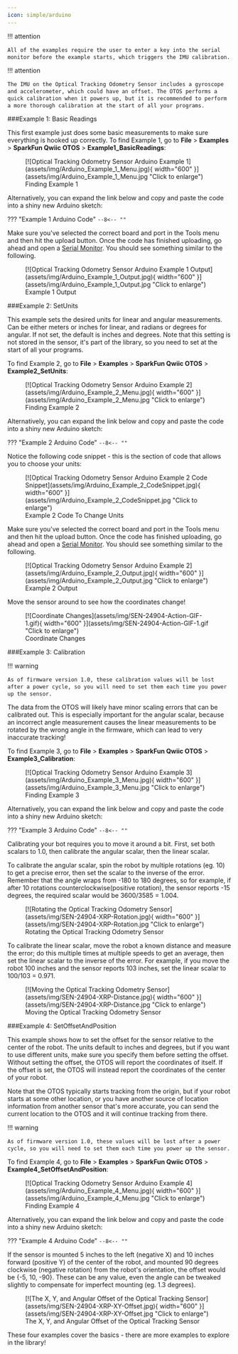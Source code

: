 ```yaml
---
icon: simple/arduino
---
```


!!! attention

	All of the examples require the user to enter a key into the serial monitor before the example starts, which triggers the IMU calibration. 

!!! attention

	The IMU on the Optical Tracking Odometry Sensor includes a gyroscope and accelerometer, which could have an offset. The OTOS performs a quick calibration when it powers up, but it is recommended to perform a more thorough calibration at the start of all your programs. 

###Example 1: Basic Readings

This first example just does some basic measurements to make sure everything is hooked up correctly. To find Example 1, go to **File** > **Examples** > **SparkFun Qwiic OTOS** > **Example1_BasicReadings**:


<figure markdown>
[![Optical Tracking Odometry Sensor Arduino Example 1](assets/img/Arduino_Example_1_Menu.jpg){ width="600" }](assets/img/Arduino_Example_1_Menu.jpg "Click to enlarge")
<figcaption markdown>Finding Example 1</figcaption>
</figure>

Alternatively, you can expand the link below and copy and paste the code into a shiny new Arduino sketch: 

??? "Example 1 Arduino Code"
	```
	--8<-- ""
	```
<!-- >https://raw.githubusercontent.com/sparkfun/SparkFun_Qwiic_OTOS_Arduino_Library/v1.0.0/examples/Example1_BasicReadings/Example1_BasicReadings.ino
-->

Make sure you've selected the correct board and port in the Tools menu and then hit the upload button. Once the code has finished uploading, go ahead and open a [Serial Monitor](https://learn.sparkfun.com/tutorials/terminal-basics). You should see something similar to the following.  

<figure markdown>
[![Optical Tracking Odometry Sensor Arduino Example 1 Output](assets/img/Arduino_Example_1_Output.jpg){ width="600" }](assets/img/Arduino_Example_1_Output.jpg "Click to enlarge")
<figcaption markdown>Example 1 Output</figcaption>
</figure>

###Example 2: SetUnits

This example sets the desired units for linear and angular measurements. Can be either meters or inches for linear, and radians or degrees for angular. If not set, the default is inches and degrees. Note that this setting is not stored in the sensor, it's part of the library, so you need to set at the start of all your programs.

To find Example 2, go to **File** > **Examples** > **SparkFun Qwiic OTOS** > **Example2_SetUnits**:


<figure markdown>
[![Optical Tracking Odometry Sensor Arduino Example 2](assets/img/Arduino_Example_2_Menu.jpg){ width="600" }](assets/img/Arduino_Example_2_Menu.jpg "Click to enlarge")
<figcaption markdown>Finding Example 2</figcaption>
</figure>

Alternatively, you can expand the link below and copy and paste the code into a shiny new Arduino sketch: 



??? "Example 2 Arduino Code"
	```
	--8<-- ""
	```
<!-- 

https://raw.githubusercontent.com/sparkfun/SparkFun_Qwiic_OTOS_Arduino_Library/v1.0.0/examples/Example2_SetUnits/Example2_SetUnits.ino


-->
Notice the following code snippet - this is the section of code that allows you to choose your units: 

<figure markdown>
[![Optical Tracking Odometry Sensor Arduino Example 2 Code Snippet](assets/img/Arduino_Example_2_CodeSnippet.jpg){ width="600" }](assets/img/Arduino_Example_2_CodeSnippet.jpg "Click to enlarge")
<figcaption markdown>Example 2 Code To Change Units </figcaption>
</figure>


Make sure you've selected the correct board and port in the Tools menu and then hit the upload button. Once the code has finished uploading, go ahead and open a [Serial Monitor](https://learn.sparkfun.com/tutorials/terminal-basics). You should see something similar to the following.  

<figure markdown>
[![Optical Tracking Odometry Sensor Arduino Example 2](assets/img/Arduino_Example_2_Output.jpg){ width="600" }](assets/img/Arduino_Example_2_Output.jpg "Click to enlarge")
<figcaption markdown>Example 2 Output</figcaption>
</figure>

Move the sensor around to see how the coordinates change!


<figure markdown>
[![Coordinate Changes](assets/img/SEN-24904-Action-GIF-1.gif){ width="600" }](assets/img/SEN-24904-Action-GIF-1.gif "Click to enlarge")
<figcaption markdown>Coordinate Changes</figcaption>
</figure>

###Example 3: Calibration

!!! warning

	As of firmware version 1.0, these calibration values will be lost after a power cycle, so you will need to set them each time you power up the sensor.


The data from the OTOS will likely have minor scaling errors that can be calibrated out. This is especially important for the angular scalar, because an incorrect angle measurement causes the linear measurements to be rotated by the wrong angle in the firmware, which can lead to very inaccurate tracking!

To find Example 3, go to **File** > **Examples** > **SparkFun Qwiic OTOS** > **Example3_Calibration**:


<figure markdown>
[![Optical Tracking Odometry Sensor Arduino Example 3](assets/img/Arduino_Example_3_Menu.jpg){ width="600" }](assets/img/Arduino_Example_3_Menu.jpg "Click to enlarge")
<figcaption markdown>Finding Example 3</figcaption>
</figure>

Alternatively, you can expand the link below and copy and paste the code into a shiny new Arduino sketch: 



??? "Example 3 Arduino Code"
	```
	--8<-- ""
	```

<!--
https://raw.githubusercontent.com/sparkfun/SparkFun_Qwiic_OTOS_Arduino_Library/v1.0.0/examples/Example3_Calibration/Example3_Calibration.ino
-->

Calibrating your bot requires you to move it around a bit. First, set both scalars to 1.0, then calibrate the angular scalar, then the linear scalar. 

To calibrate the angular scalar, spin the robot by multiple rotations (eg. 10) to get a precise error, then set the scalar to the inverse of the error. Remember that the angle wraps from -180 to 180 degrees, so for example, if after 10 rotations counterclockwise(positive rotation), the sensor reports -15 degrees, the required scalar would be 3600/3585 = 1.004. 

<figure markdown>
[![Rotating the Optical Tracking Odometry Sensor](assets/img/SEN-24904-XRP-Rotation.jpg){ width="600" }](assets/img/SEN-24904-XRP-Rotation.jpg "Click to enlarge")
<figcaption markdown>Rotating the Optical Tracking Odometry Sensor</figcaption>
</figure>


To calibrate the linear scalar, move the robot a known distance and measure the error; do this multiple times at multiple speeds to get an average, then set the linear scalar to the inverse of the error. For example, if you move the robot 100 inches and the sensor reports 103 inches, set the linear scalar to 100/103 = 0.971. 


<figure markdown>
[![Moving the Optical Tracking Odometry Sensor](assets/img/SEN-24904-XRP-Distance.jpg){ width="600" }](assets/img/SEN-24904-XRP-Distance.jpg "Click to enlarge")
<figcaption markdown>Moving the Optical Tracking Odometry Sensor</figcaption>
</figure>




###Example 4: SetOffsetAndPosition 

This example shows how to set the offset for the sensor relative to the center of the robot. The units default to inches and degrees, but if you want to use different units, make sure you specify them before setting the offset. Without setting the offset, the OTOS will report the coordinates of itself. If the offset is set, the OTOS will instead report the coordinates of the center of your robot.

Note that the OTOS typically starts tracking from the origin, but if your robot starts at some other location, or you have another source of location information from another sensor that's more accurate, you can send the current location to the OTOS and it will continue tracking from there.

!!! warning 

    As of firmware version 1.0, these values will be lost after a power cycle, so you will need to set them each time you power up the sensor. 


To find Example 4, go to **File** > **Examples** > **SparkFun Qwiic OTOS** > **Example4_SetOffsetAndPosition**:


<figure markdown>
[![Optical Tracking Odometry Sensor Arduino Example 4](assets/img/Arduino_Example_4_Menu.jpg){ width="600" }](assets/img/Arduino_Example_4_Menu.jpg "Click to enlarge")
<figcaption markdown>Finding Example 4</figcaption>
</figure>

Alternatively, you can expand the link below and copy and paste the code into a shiny new Arduino sketch: 



??? "Example 4 Arduino Code"
	```
	--8<-- ""
	```
<!--
https://raw.githubusercontent.com/sparkfun/SparkFun_Qwiic_OTOS_Arduino_Library/v1.0.0/examples/Example4_SetOffsetAndPosition/Example4_SetOffsetAndPosition.ino
-->

If the sensor is mounted 5 inches to the left (negative X) and 10 inches forward (positive Y) of the center of the robot, and mounted 90 degrees clockwise (negative rotation) from the robot's orientation, the offset would be {-5, 10, -90}. These can be any value, even the angle can be tweaked slightly to compensate for imperfect mounting (eg. 1.3 degrees).

<figure markdown>
[![The X, Y, and Angular Offset of the Optical Tracking Sensor](assets/img/SEN-24904-XRP-XY-Offset.jpg){ width="600" }](assets/img/SEN-24904-XRP-XY-Offset.jpg "Click to enlarge")
<figcaption markdown>The X, Y, and Angular Offset of the Optical Tracking Sensor</figcaption>
</figure>


These four examples cover the basics - there are more examples to explore in the library! 



<!--
###Example 5: VelocityAndAcceleration

This example prints out the velocity and acceleration of the bot as it moves. 


To find Example 5, go to **File** > **Examples** > **SparkFun Qwiic OTOS** > **Example5_VelocityAndAcceleration**:


<figure markdown>
[![Optical Tracking Odometry Sensor Arduino Example 5](assets/img/Arduino_Example_5_Menu.jpg){ width="600" }](assets/img/Arduino_Example_5_Menu.jpg "Click to enlarge")
<figcaption markdown>Finding Example 5</figcaption>
</figure>

Alternatively, you can expand the link below and copy and paste the code into a shiny new Arduino sketch: 



??? "Example 5 Arduino Code"
	```
	--8<-- ""
	```

https://raw.githubusercontent.com/sparkfun/SparkFun_Qwiic_OTOS_Arduino_Library/v1.0.0/examples/Example5_VelocityAndAcceleration/Example5_VelocityAndAcceleration.ino



###Example 6: StandardDeviation

This example reads the standard deviation of the tracking. Note that these values are just the square root of the diagonal elements of the covariance matrices of the Kalman filters used in the firmware of the OTOS and not actual tracking error data. 

!!! warning 

    THESE VALUES DO NOT REPRESENT THE ACTUAL TRACKING ERROR! These are statistical quantities that assume a correct model of the system, but there could be unmodelled error sources that cause the physical error to become larger than these statistical error (eg. improper calibration, or rotating the OTOS to not be flat against the tracking surface). These are provided primarily for anyone wanting to perform sensor fusion with additional sensors, but they can be used to at least "get an idea" of the quality of the accuracy.
    


To find Example 6, go to **File** > **Examples** > **SparkFun Qwiic OTOS** > **Example6_StandardDeviation**:


<figure markdown>
[![Optical Tracking Odometry Sensor Arduino Example 6](assets/img/Arduino_Example_6_Menu.jpg){ width="600" }](assets/img/Arduino_Example_6_Menu.jpg "Click to enlarge")
<figcaption markdown>Finding Example 6</figcaption>
</figure>

Alternatively, you can expand the link below and copy and paste the code into a shiny new Arduino sketch: 



??? "Example 6 Arduino Code"
	```
	--8<-- ""
	```

https://raw.githubusercontent.com/sparkfun/SparkFun_Qwiic_OTOS_Arduino_Library/v1.0.0/examples/Example6_StandardDeviation/Example6_StandardDeviation.ino




###Example 7: GetVersion

This should be fairly self explanatory. This example gets the current hardware and firmware version of the board. 


To find Example 7, go to **File** > **Examples** > **SparkFun Qwiic OTOS** > **Example7_GetVersion**:


<figure markdown>
[![Optical Tracking Odometry Sensor Arduino Example 7](assets/img/Arduino_Example_7_Menu.jpg){ width="600" }](assets/img/Arduino_Example_7_Menu.jpg "Click to enlarge")
<figcaption markdown>Finding Example 7</figcaption>
</figure>

Alternatively, you can expand the link below and copy and paste the code into a shiny new Arduino sketch: 

??? "Example 7 Arduino Code"
	```
	--8<-- ""
	```
https://raw.githubusercontent.com/sparkfun/SparkFun_Qwiic_OTOS_Arduino_Library/v1.0.0/examples/Example7_GetVersion/Example7_GetVersion.ino


Make sure you've selected the correct board and port in the Tools menu and then hit the upload button. Once the code has finished uploading, go ahead and open a [Serial Monitor](https://learn.sparkfun.com/tutorials/terminal-basics). You should see something similar to the following: 

<figure markdown>
[![Optical Tracking Odometry Sensor Arduino Example 7 Output](assets/img/Arduino_Example_7_Output.jpg){ width="600" }](assets/img/Arduino_Example_7_Output.jpg "Click to enlarge")
<figcaption markdown>Example 7 Output</figcaption>
</figure>



###Example 8: SelfTest 

Again, this should be self explanatory. This example tests the basics to make sure everything is working as expected. 

To find Example 8, go to **File** > **Examples** > **SparkFun Qwiic OTOS** > **Example8_SelfTest**:


<figure markdown>
[![Optical Tracking Odometry Sensor Arduino Example 8](assets/img/Arduino_Example_8_Menu.jpg){ width="600" }](assets/img/Arduino_Example_8_Menu.jpg "Click to enlarge")
<figcaption markdown>Finding Example 8</figcaption>
</figure>

Alternatively, you can expand the link below and copy and paste the code into a shiny new Arduino sketch: 



??? "Example 8 Arduino Code"
	```
	--8<-- ""
	```
<!--
https://raw.githubusercontent.com/sparkfun/SparkFun_Qwiic_OTOS_Arduino_Library/v1.0.0/examples/Example8_SelfTest/Example8_SelfTest.ino
-->




